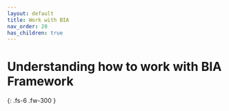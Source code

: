 ```yaml
---
layout: default
title: Work with BIA
nav_order: 20
has_children: true
---
```


# Understanding how to work with BIA Framework
 
{: .fs-6 .fw-300 }